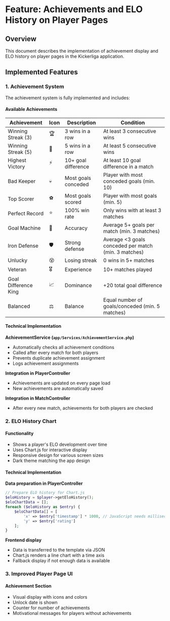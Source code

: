 # Feature: Achievements and ELO History on Player Pages

## Overview

This document describes the implementation of achievement display and ELO history on player pages in the Kickerliga application.

## Implemented Features

### 1. Achievement System

The achievement system is fully implemented and includes:

#### Available Achievements

| Achievement | Icon | Description | Condition |
|-------------|------|-------------|-----------|
| Winning Streak (3) | 🏆 | 3 wins in a row | At least 3 consecutive wins |
| Winning Streak (5) | 👑 | 5 wins in a row | At least 5 consecutive wins |
| Highest Victory | ⚡ | 10+ goal difference | At least 10 goal difference in a match |
| Bad Keeper | 💀 | Most goals conceded | Player with most conceded goals (min. 10) |
| Top Scorer | ⚽ | Most goals scored | Player with most goals (min. 5) |
| Perfect Record | ⭐ | 100% win rate | Only wins with at least 3 matches |
| Goal Machine | 🚀 | Accuracy | Average 5+ goals per match (min. 3 matches) |
| Iron Defense | 🛡️ | Strong defense | Average <3 goals conceded per match (min. 3 matches) |
| Unlucky | 😵 | Losing streak | 0 wins in 5+ matches |
| Veteran | 🎖️ | Experience | 10+ matches played |
| Goal Difference King | 📈 | Dominance | +20 total goal difference |
| Balanced | ⚖️ | Balance | Equal number of goals/conceded (min. 5 matches) |

#### Technical Implementation

**AchievementService (`app/Services/AchievementService.php`)**
- Automatically checks all achievement conditions
- Called after every match for both players
- Prevents duplicate achievement assignment
- Logs achievement assignments

**Integration in PlayerController**
- Achievements are updated on every page load
- New achievements are automatically saved

**Integration in MatchController**
- After every new match, achievements for both players are checked

### 2. ELO History Chart

#### Functionality
- Shows a player's ELO development over time
- Uses Chart.js for interactive display
- Responsive design for various screen sizes
- Dark theme matching the app design

#### Technical Implementation

**Data preparation in PlayerController**
```php
// Prepare ELO history for Chart.js
$eloHistory = $player->getEloHistory();
$eloChartData = [];
foreach ($eloHistory as $entry) {
    $eloChartData[] = [
        'x' => $entry['timestamp'] * 1000, // JavaScript needs milliseconds
        'y' => $entry['rating']
    ];
}
```

**Frontend display**
- Data is transferred to the template via JSON
- Chart.js renders a line chart with a time axis
- Fallback display if not enough data is available

### 3. Improved Player Page UI

#### Achievement Section
- Visual display with icons and colors
- Unlock date is shown
- Counter for number of achievements
- Motivational messages for players without achievements
